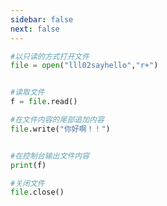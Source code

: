 ```yaml
---
sidebar: false
next: false
---
```

<BlogInfo/>






```python
#以只读的方式打开文件
file = open("lll02sayhello","r+")


#读取文件
f = file.read()

#在文件内容的尾部追加内容
file.write("你好啊！！")


#在控制台输出文件内容
print(f)

#关闭文件
file.close()
```






<ActionBox />
        
<style>#top-box {margin-top:0.5rem!important;}</style>